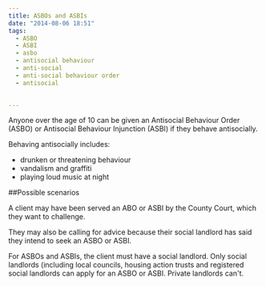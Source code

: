 ```yaml
---
title: ASBOs and ASBIs
date: "2014-08-06 18:51"
tags:
  - ASBO
  - ASBI
  - asbo
  - antisocial behaviour
  - anti-social
  - anti-social behaviour order
  - antisocial
  

---
```


Anyone over the age of 10 can be given an Antisocial Behaviour Order (ASBO) or Antisocial Behaviour Injunction (ASBI) if they behave antisocially.

Behaving antisocially includes:

* drunken or threatening behaviour
* vandalism and graffiti
* playing loud music at night

##Possible scenarios 

A client may have been served an ABO or ASBI by the County Court, which they want to challenge. 

They may also be calling for advice because their social landlord has said they intend to seek an ASBO or ASBI.  

For ASBOs and ASBIs, the client must have a social landlord. Only social landlords (including local councils, housing action trusts and registered social landlords can apply for an ASBO or ASBI. Private landlords can't.  
